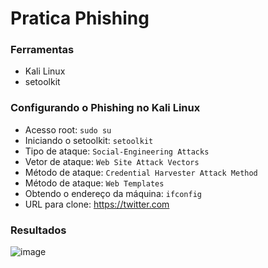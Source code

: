 # Pratica Phishing

### Ferramentas

- Kali Linux
- setoolkit

### Configurando o Phishing no Kali Linux

- Acesso root: `sudo su`
- Iniciando o setoolkit: `setoolkit`
- Tipo de ataque: `Social-Engineering Attacks`
- Vetor de ataque: `Web Site Attack Vectors`
- Método de ataque: `Credential Harvester Attack Method`
- Método de ataque: `Web Templates`
- Obtendo o endereço da máquina: `ifconfig`
- URL para clone: https://twitter.com

### Resultados

![image](https://github.com/vnmoliveira/pratica-phishing/assets/76496863/03633d88-f2d8-4d66-a442-d2e5689617b7)
